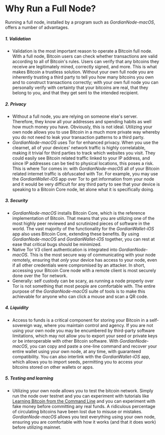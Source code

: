 # Why Run a Full Node?

Running a full node, installed by a program such as *GordianNode-macOS*, offers a number of advantages.

##### 1.  Validation

- Validation is the most important reason to operate a Bitcoin full node. With a full node, Bitcoin users can check whether transactions are valid according to all of Bitcoin's rules. Users can verify that any bitcoins they receive are legitimately mined, correctly signed, and more. This is what makes Bitcoin a trustless solution. Without your own full node you are inherently trusting a third party to tell you how many bitcoins you own and to construct transactions correctly; with your own full node you can personally verify with certainty that your bitcoins are real, that they belong to you, and that they get sent to the intended recipient.

##### 2. Privacy

- Without a full node, you are relying on someone else's server. Therefore, they know all your addresses and spending habits as well how much money you have. Obviously, this is not ideal. Utilizing your own node allows you to use Bitcoin in a much more private way whereby you do not need to leak  your transaction patterns to a third party.
- *GordianNode-macOS* uses Tor for enhanced privacy. When you use the clearnet, all of your devices' network traffic is highly correlatable, making it trivial for third parties to track which websites you visit.  They could easily see Bitcoin related traffic linked to your IP address, and since IP addresses can be tied to physical locations, this poses a risk. This is where Tor comes in: with *GordianNode-macOS* all of your Bitcoin related internet traffic is obfuscated with Tor. For example, you may use the *GordianWallet-iOS* app over Tor to get information from your node and it would be very difficult for any third party to see that your device is speaking to a Bitcoin Core node, let alone what it is specifically doing.

##### 3. Security

- *GordianNode-macOS* installs Bitcoin Core, which is the reference implementation of Bitcoin. That means that you are utilizing one of the most highly peer reviewed and scrutinized pieces of software in the world. The vast majority of the functionality for the *GordianWallet-iOS* app also uses Bitcoin Core, extending these benefits. By using *GordianNode-macOS* and *GordianWallet-iOS* together, you can rest at ease that critical bugs should be minimized.
- Native Tor V3 client authentication is integrated into *GordianNode-macOS*. This is the most secure way of communicating with your node remotely, ensuring that *only* your device has access to your node, even if all other credentials were compromised by an attacker. In short, accessing your Bitcoin Core node with a remote client is most securely done over the Tor network.
- Generally: self custody can be scary, as running a node properly over Tor is not something that most people are comfortable with. The entire purpose of the *GordianNode-macOS* suite of tools is to make this achievable for anyone who can click a mouse and scan a QR code.

##### 4. Liquidity

- Access to funds is a critical component for storing your Bitcoin in a self-sovereign way, where you maintain control and agency. If you are not using your own node you may be encumbered by third-party software limitations, which may not allow you to export your seed or private keys or be interoperable with other Bitcoin software. With *GordianNode-macOS*, you can copy and paste a one-line command and recover your entire wallet using your own node, at any time, with guaranteed compatibility. You can also interlink with the *GordianWallet-iOS* app, which allows you to import seeds, permitting you to access your bitcoins stored on other wallets or apps.

##### 5. Testing and learning

- Utilizing your own node allows you to test the bitcoin network. Simply run the node over testnet and you can experiment with tutorials like [Learning Bitcoin from the Command Line](https://github.com/ChristopherA/Learning-Bitcoin-from-the-Command-Line) and you can experiment with fake money before committing any real funds. A ridiculous percentage of circulating bitcoins have been lost due to misuse or mistakes. *GordianNode-macOS* allows you test everything using your own node, ensuring you are comfortable with how it works (and that it does work) before utilizing mainnet.
